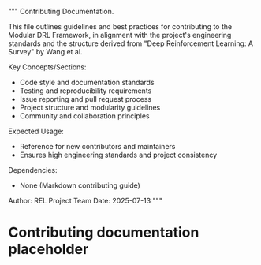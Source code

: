 """
Contributing Documentation.

This file outlines guidelines and best practices for contributing to the Modular DRL Framework, in alignment with the project's engineering standards and the structure derived from "Deep Reinforcement Learning: A Survey" by Wang et al.

Key Concepts/Sections:
- Code style and documentation standards
- Testing and reproducibility requirements
- Issue reporting and pull request process
- Project structure and modularity guidelines
- Community and collaboration principles

Expected Usage:
- Reference for new contributors and maintainers
- Ensures high engineering standards and project consistency

Dependencies:
- None (Markdown contributing guide)

Author: REL Project Team
Date: 2025-07-13
"""
# Contributing documentation placeholder
